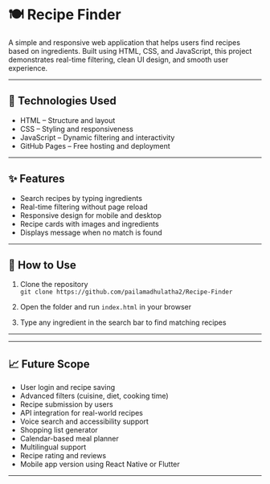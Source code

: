 # 🍽️ Recipe Finder

A simple and responsive web application that helps users find recipes based on ingredients. Built using HTML, CSS, and JavaScript, this project demonstrates real-time filtering, clean UI design, and smooth user experience.

---

## 🔧 Technologies Used

- HTML – Structure and layout  
- CSS – Styling and responsiveness  
- JavaScript – Dynamic filtering and interactivity  
- GitHub Pages – Free hosting and deployment

---

## ✨ Features

- Search recipes by typing ingredients  
- Real-time filtering without page reload  
- Responsive design for mobile and desktop  
- Recipe cards with images and ingredients  
- Displays message when no match is found

---

## 🚀 How to Use

1. Clone the repository  
   `git clone https://github.com/pailamadhulatha2/Recipe-Finder`

2. Open the folder and run `index.html` in your browser

3. Type any ingredient in the search bar to find matching recipes

---


---

## 📈 Future Scope

- User login and recipe saving  
- Advanced filters (cuisine, diet, cooking time)  
- Recipe submission by users  
- API integration for real-world recipes  
- Voice search and accessibility support  
- Shopping list generator  
- Calendar-based meal planner  
- Multilingual support  
- Recipe rating and reviews  
- Mobile app version using React Native or Flutter

---




